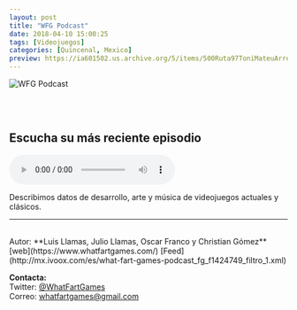 ```yaml
---
layout: post
title: "WFG Podcast"
date: 2018-04-10 15:00:25
tags: [Videojuegos]
categories: [Quincenal, Mexico]
preview: https://ia601502.us.archive.org/5/items/500Ruta97ToniMateuArrom/300wfgpodcast-WhatFartGames.png
---
```


![WFG Podcast](https://ia601502.us.archive.org/5/items/500Ruta97ToniMateuArrom/500wfgpodcast-WhatFartGames.png)

<br/>
<br/>

## Escucha su más reciente episodio

<!--reproductor-feed=http://mx.ivoox.com/es/what-fart-games-podcast_fg_f1424749_filtro_1.xml-->
<!--reproductor-start-->
<audio id="audio" preload="auto" controls="" src="http://mx.ivoox.com/es/wfg-podcast-034-especial-playstation-psone_mf_30225085_feed_1.mp3"></audio>
<!--reproductor-end-->

Describimos datos de desarrollo, arte y música de videojuegos actuales y clásicos.  

_ _ _
<br>
Autor: **Luis Llamas, Julio Llamas, Oscar Franco y Christian Gómez**  
[web](https://www.whatfartgames.com/)  
[Feed](http://mx.ivoox.com/es/what-fart-games-podcast_fg_f1424749_filtro_1.xml)  



**Contacta:**  
Twitter: [@WhatFartGames](https://twitter.com/WhatFartGames)  
Correo: [whatfartgames@gmail.com](mailto:whatfartgames@gmail.com)  
